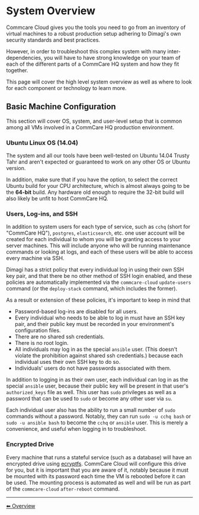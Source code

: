 # System Overview

Commcare Cloud gives you the tools you need to go from an inventory of virtual machines
to a robust production setup adhering to Dimagi's own security standards and best practices.

However, in order to troubleshoot this complex system with many inter-dependencies,
you will have to have strong knowledge on your team of each of the different parts of a CommCare HQ
system and how they fit together.

This page will cover the high level system overview as well as where to look for each
component or technology to learn more.

## Basic Machine Configuration

This section will cover OS, system, and user-level setup
that is common among all VMs involved in a CommCare HQ production environment.

### Ubuntu Linux OS (14.04)

The system and all our tools have been well-tested on Ubuntu 14.04 Trusty Tahr
and aren't expected or guaranteed to work on any other OS or Ubuntu version.

In addition, make sure that if you have the option, to select the correct
Ubuntu build for your CPU architecture, which is almost always going to be
the **64-bit** build.
Any hardware old enough to require the 32-bit build
will also likely be unfit to host CommCare HQ.

### Users, Log-ins, and SSH

In addition to system users for each type of service,
such as `cchq` (short for "CommCare HQ"), `postgres`, `elasticsearch`, etc.
one user account will be created for each individual
to whom you will be granting access to your server machines.
This will include anyone who will be running maintenance commands or looking at logs,
and each of these users will be able to access every machine via SSH.

Dimagi has a strict policy that every individual log in using their own SSH key pair,
and that there be no other method of SSH login enabled,
and these policies are automatically implemented via the `commcare-cloud` `update-users`
command (or the `deploy-stack` command, which includes the former).

As a result or extension of these policies, it's important to keep in mind that
- Password-based log-ins are disabled for all users.
- Every individual who needs to be able to log in must have an SSH key pair,
  and their public key must be recorded in your environment's configuration files.
- There are no shared ssh credentials.
- There is no root login.
- All individuals may log in as the special `ansible` user.
  (This doesn't violate the prohibition against shared ssh credentials.)
  because each individual uses their own SSH key to do so.
- Individuals' users do not have passwords associated with them.

In addition to logging in as their own user, each individual can log in
as the special `ansible` user, because their public key will be present in that
user's `authorized_keys` file as well. This user has `sudo` privileges
as well as a password that can be used to `sudo` or become any other user via `su`.

Each individual user also has the ability to run a small number of `sudo` commands
without a password. Notably, they can run `sudo -u cchq bash` or `sudo -u ansible bash`
to become the `cchq` or `ansible` user. This is merely a convenience,
and useful when logging in to troubleshoot. 

### Encrypted Drive

Every machine that runs a stateful service (such as a database)
will have an encrypted drive using [ecryptfs](http://ecryptfs.org/).
CommCare Cloud will configure this drive for you,
but it is important that you are aware of it, notably because it must be mounted
with its password each time the VM is rebooted before it can be used.
The mounting process is automated as well and will be run as part of the
`commcare-cloud` `after-reboot` command.

---

[︎⬅︎ Overview](.)
